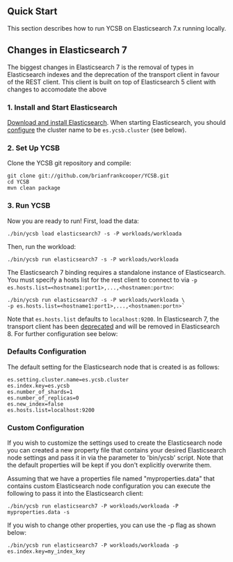 <!--
Copyright (c) 2017 YCSB contributors. All rights reserved.

Licensed under the Apache License, Version 2.0 (the "License"); you
may not use this file except in compliance with the License. You
may obtain a copy of the License at

http://www.apache.org/licenses/LICENSE-2.0

Unless required by applicable law or agreed to in writing, software
distributed under the License is distributed on an "AS IS" BASIS,
WITHOUT WARRANTIES OR CONDITIONS OF ANY KIND, either express or
implied. See the License for the specific language governing
permissions and limitations under the License. See accompanying
LICENSE file.
-->

## Quick Start

This section describes how to run YCSB on Elasticsearch 7.x running locally.

## Changes in Elasticsearch 7

The biggest changes in Elasticsearch 7 is the removal of types in Elasticsearch indexes
and the deprecation of the transport client in favour of the REST client. This client
is built on top of Elasticsearch 5 client with changes to accomodate the above

### 1. Install and Start Elasticsearch

[Download and install Elasticsearch][1]. When starting Elasticsearch, you should
[configure][2] the cluster name to be `es.ycsb.cluster` (see below).

### 2. Set Up YCSB

Clone the YCSB git repository and compile:

    git clone git://github.com/brianfrankcooper/YCSB.git
    cd YCSB
    mvn clean package

### 3. Run YCSB
    
Now you are ready to run! First, load the data:

    ./bin/ycsb load elasticsearch7 -s -P workloads/workloada

Then, run the workload:

    ./bin/ycsb run elasticsearch7 -s -P workloads/workloada

The Elasticsearch 7 binding requires a standalone instance of Elasticsearch.
You must specify a hosts list for the rest client to connect to via
`-p es.hosts.list=<hostname1:port1>,...,<hostnamen:portn>`:

    ./bin/ycsb run elasticsearch7 -s -P workloads/workloada \
    -p es.hosts.list=<hostname1:port1>,...,<hostnamen:portn>`

Note that `es.hosts.list` defaults to `localhost:9200`. In Elasticsearch 7, the 
transport client has been [deprecated][3] and will be removed in Elasticsearch 8. 
For further configuration see below:

### Defaults Configuration
The default setting for the Elasticsearch node that is created is as follows:

    es.setting.cluster.name=es.ycsb.cluster
    es.index.key=es.ycsb
    es.number_of_shards=1
    es.number_of_replicas=0
    es.new_index=false
    es.hosts.list=localhost:9200

### Custom Configuration
If you wish to customize the settings used to create the Elasticsearch node
you can created a new property file that contains your desired Elasticsearch 
node settings and pass it in via the parameter to 'bin/ycsb' script. Note that 
the default properties will be kept if you don't explicitly overwrite them.

Assuming that we have a properties file named "myproperties.data" that contains 
custom Elasticsearch node configuration you can execute the following to
pass it into the Elasticsearch client:

    ./bin/ycsb run elasticsearch7 -P workloads/workloada -P myproperties.data -s

If you wish to change other properties, you can use the -p flag as shown below:

    ./bin/ycsb run elasticsearch7 -P workloads/workloada -p es.index.key=my_index_key



[1]: https://www.elastic.co/guide/en/elasticsearch/reference/7.2/install-elasticsearch.html
[2]: https://www.elastic.co/guide/en/elasticsearch/reference/7.2/settings.html
[3]: https://www.elastic.co/guide/en/elasticsearch/client/java-api/current/transport-client.html
